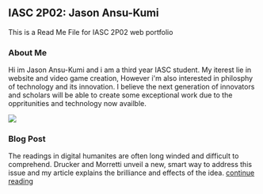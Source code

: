## IASC 2P02: Jason Ansu-Kumi

This is a Read Me File for IASC 2P02 web portfolio

### About Me
Hi im Jason Ansu-Kumi and i am a third year IASC student. My iterest lie in website and video game creation, However i'm also interested in philosphy of technology and its innovation. I believe the next generation of innovators and scholars will be able to create some exceptional work due to the oppritunities and technology now availble. 

![](Downloads/technology.JPG)

### Blog Post
The readings in digital humanites are often long winded and difficult to comprehend. Drucker and Morretti unveil a new, smart way to address this issue and my article explains the brilliance and effects of the idea. [continue reading](blog)

